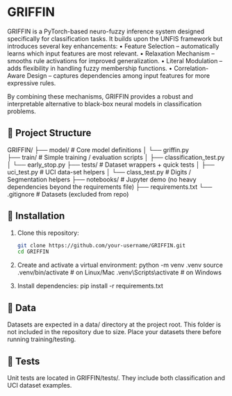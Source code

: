 # GRIFFIN

GRIFFIN is a PyTorch-based neuro-fuzzy inference system designed specifically for classification tasks.
It builds upon the UNFIS framework but introduces several key enhancements:
	•	Feature Selection – automatically learns which input features are most relevant.
	•	Relaxation Mechanism – smooths rule activations for improved generalization.
	•	Literal Modulation – adds flexibility in handling fuzzy membership functions.
	•	Correlation-Aware Design – captures dependencies among input features for more expressive rules.

By combining these mechanisms, GRIFFIN provides a robust and interpretable alternative to black-box neural models in classification problems.


## 📂 Project Structure

GRIFFIN/
├── model/                  # Core model definitions
│   └── griffin.py          
├── train/                  # Simple training / evaluation scripts
│   ├── classification_test.py
│   └── early_stop.py
├── tests/                  # Dataset wrappers + quick tests
│   ├── uci_test.py         # UCI data-set helpers
│   └── class_test.py       # Digits / Segmentation helpers
├── notebooks/              # Jupyter demo (no heavy dependencies beyond the requirements file)
├── requirements.txt
└── .gitignore
                            # Datasets (excluded from repo)

## 🚀 Installation

1. Clone this repository:
   ```bash
   git clone https://github.com/your-username/GRIFFIN.git
   cd GRIFFIN

2.	Create and activate a virtual environment:
    python -m venv .venv
    source .venv/bin/activate   # on Linux/Mac
    .venv\Scripts\activate      # on Windows

3.	Install dependencies:
    pip install -r requirements.txt

## 📁 Data

Datasets are expected in a data/ directory at the project root.
This folder is not included in the repository due to size.
Place your datasets there before running training/testing.

## 🧪 Tests

Unit tests are located in GRIFFIN/tests/.
They include both classification and UCI dataset examples.
